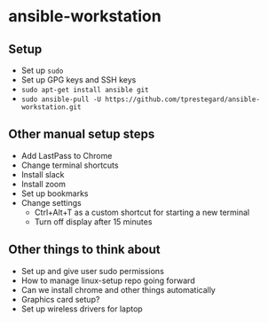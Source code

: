 # ansible-workstation


## Setup

* Set up `sudo`
* Set up GPG keys and SSH keys
* `sudo apt-get install ansible git`
* `sudo ansible-pull -U https://github.com/tprestegard/ansible-workstation.git`

## Other manual setup steps
* Add LastPass to Chrome
* Change terminal shortcuts
* Install slack
* Install zoom
* Set up bookmarks
* Change settings
  * Ctrl+Alt+T as a custom shortcut for starting a new terminal
  * Turn off display after 15 minutes

## Other things to think about
* Set up and give user sudo permissions
* How to manage linux-setup repo going forward
* Can we install chrome and other things automatically
* Graphics card setup?
* Set up wireless drivers for laptop
